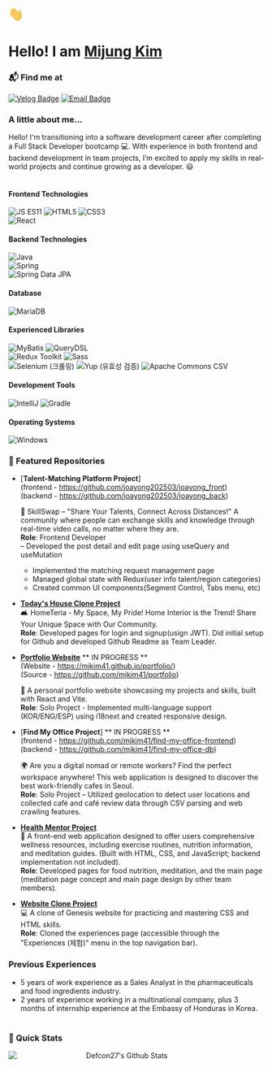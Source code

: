 
<img width="30px" margin="0px" src="https://raw.githubusercontent.com/ABSphreak/ABSphreak/master/gifs/Hi.gif">
<h1>Hello! I am <a href="https://github.com/Defcon27">Mijung Kim</a> </h1>
</h1>

### 📬 Find me at
[![Velog Badge](https://velog-readme-stats.vercel.app/api/badge?name=Velog)](https://velog.io/@kimmy25312)
[![Email Badge](https://img.shields.io/badge/Email-blue.svg)](mailto:mj10283@naver.com)

### A little about me...
Hello! I'm transitioning into a software development career after completing a Full Stack Developer bootcamp 💻. With experience in both frontend and backend development in team projects, I’m excited to apply my skills in real-world projects and continue growing as a developer. 😃<br/><br/>

#### Frontend Technologies
![JS ES11](https://img.shields.io/badge/JavaScript-F7DF1E?style=flat&logo=javascript&logoColor=black)  ![HTML5](https://img.shields.io/badge/HTML5-E44D26?style=flat&logo=html5&logoColor=white)  ![CSS3](https://img.shields.io/badge/CSS3-1572B6?style=flat&logo=css3&logoColor=white) <br>
![React](https://img.shields.io/badge/React-61DAFB?style=flat&logo=react&logoColor=black)

#### Backend Technologies
![Java](https://img.shields.io/badge/Java-007396?style=flat&logo=java&logoColor=white) <br>
![Spring](https://img.shields.io/badge/Spring-6DB33F?style=flat&logo=spring&logoColor=white) <br>
![Spring Data JPA](https://img.shields.io/badge/Spring%20Data%20JPA-6DB33F?style=flat&logo=spring&logoColor=white)

#### Database
![MariaDB](https://img.shields.io/badge/MariaDB-003B57?style=flat&logo=mariadb&logoColor=white)

#### Experienced Libraries
![MyBatis](https://img.shields.io/badge/MyBatis-1A1A1A?style=flat&logo=mybatis&logoColor=white)   ![QueryDSL](https://img.shields.io/badge/QueryDSL-005F91?style=flat&logoColor=white) <br>
![Redux Toolkit](https://img.shields.io/badge/Redux%20Toolkit-764ABC?style=flat&logo=redux&logoColor=white)  ![Sass](https://img.shields.io/badge/Sass-CC6699?style=flat&logo=sass&logoColor=white) <br>
![Selenium (크롤링)](https://img.shields.io/badge/Selenium%20(크롤링)-43B02A?style=flat&logo=selenium&logoColor=white)
![Yup (유효성 검증)](https://img.shields.io/badge/Yup%20(유효성%20검증)-E6A400?style=flat&logo=yup&logoColor=white)
![Apache Commons CSV](https://img.shields.io/badge/Apache%20Commons%20CSV-1.8-blue?style=flat&logo=apache&logoColor=white)





#### Development Tools
![IntelliJ](https://img.shields.io/badge/IntelliJ-000000?style=flat&logo=intellij-idea&logoColor=white)
![Gradle](https://img.shields.io/badge/Gradle-02303A?style=flat&logo=gradle&logoColor=white)

#### Operating Systems
![Windows](https://img.shields.io/badge/Windows-00A4EF?style=flat&logo=windows&logoColor=white)

### 🌟 Featured Repositories
- [**Talent-Matching Platform Project**]  <br>
  (frontend - https://github.com/joayong202503/joayong_front) <br>
  (backend - https://github.com/joayong202503/joayong_back)

  🔄 SkillSwap – "Share Your Talents, Connect Across Distances!" A community where people can exchange skills and knowledge through real-time video calls, no matter where they are.  
  **Role**: Frontend Developer<br>
  – Developed the post detail and edit page using useQuery and useMutation<br>
    - Implemented the matching request management page<br>
    - Managed global state with Redux(user info talent/region categories)<br>
    - Created common UI components(Segment Control, Tabs menu, etc)<br>

- [**Today's House Clone Project**](https://github.com/home-decor-202501/home-decor)  
  🛋️ HomeTeria - My Space, My Pride! Home Interior is the Trend! Share Your Unique Space with Our Community.<br>
  **Role**: Developed pages for login and signup(usign JWT). Did initial setup for Github and developed Github Readme as Team Leader.

- [**Portfolio Website**](https://mjkim41.github.io/portfolio/) ** IN PROGRESS ** <br>
  (Website - https://mjkim41.github.io/portfolio/) <br>
  (Source - https://github.com/mjkim41/portfolio)

  💼 A personal portfolio website showcasing my projects and skills, built with React and Vite. <br>
  **Role**: Solo Project - Implemented multi-language support (KOR/ENG/ESP) using i18next and created responsive design.

- [**Find My Office Project**]  ** IN PROGRESS ** <br>
  (frontend - https://github.com/mjkim41/find-my-office-frontend) <br>
  (backend - https://github.com/mjkim41/find-my-office-db)

  🌍 Are you a digital nomad or remote workers? Find the perfect workspace anywhere! This web application is designed to discover the best work-friendly cafes in Seoul. <br>
  **Role**: Solo Project – Utilized geolocation to detect user locations and collected café and café review data through CSV parsing and web crawling features.


- [**Health Mentor Project**](https://github.com/Calorie-Code/Health-Mentor)  
  🧘 A front-end web application designed to offer users comprehensive wellness resources, including exercise routines, nutrition information, and meditation guides. (Built with HTML, CSS, and JavaScript; backend implementation not included).  
  **Role**: Developed pages for food nutrition, meditation, and the main page (meditation page concept and main page design by other team members).

- [**Website Clone Project**](https://github.com/mjkim41/genesis-web-clone)  
  💻 A clone of Genesis website for practicing and mastering CSS and HTML skills.  
  **Role**: Cloned the experiences page (accessible through the "Experiences (체험)" menu in the top navigation bar).

### Previous Experiences
- 5 years of work experience as a Sales Analyst in the pharmaceuticals and food ingredients industry.
- 2 years of experience working in a multinational company, plus 3 months of internship experience at the Embassy of Honduras in Korea. <br/><br/>

### 🚀 Quick Stats
<p align="center">
<img width="450" align="left" src="https://github-readme-stats-defcon27.vercel.app/api?username=mjkim41&show_icons=true&line_height=21&theme=react" alt="Defcon27's Github Stats" />
</p>
